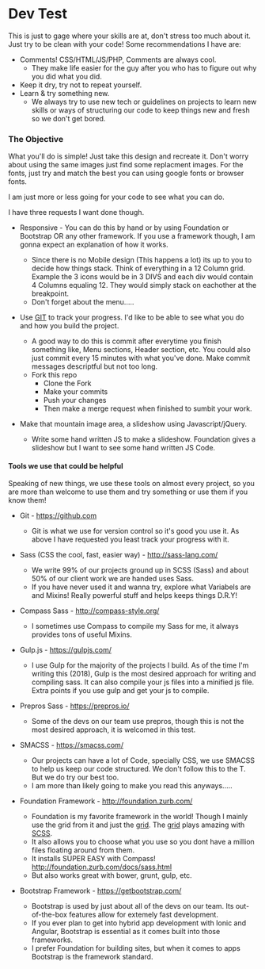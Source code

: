 # Dev Test

This is just to gage where your skills are at, don't stress too much about it. Just try to be clean with your code! Some recommendations I have are:

  - Comments! CSS/HTML/JS/PHP, Comments are always cool.
    - They make life easier for the guy after you who has to figure out why you did what you did.
  - Keep it dry, try not to repeat yourself.
  - Learn & try something new.
     - We always try to use new tech or guidelines on projects to learn new skills or ways of structuring our code to keep things new and fresh so we don't get bored. 

### The Objective
What you'll do is simple! Just take this design and recreate it. Don't worry about using the same images just find some replacment images. For the fonts, just try and match the best you can using google fonts or browser fonts.

I am just more or less going for your code to see what you can do. 

I have three requests I want done though. 
- Responsive - You can do this by hand or by using Foundation or Bootstrap OR any other framework. If you use a framework though, I am gonna expect an explanation of how it works. 
    - Since there is no Mobile design (This happens a lot) its up to you to decide how things stack. Think of everything in a 12 Column grid. Example the 3 icons would be in 3 DIVS and each div would contain 4 Columns equaling 12. They would simply stack on eachother at the breakpoint.
    - Don't forget about the menu.....
- Use [GIT](https://github.com/) to track your progress. I'd like to be able to see what you do and how you build the project. 
    - A good way to do this is commit after everytime you finish something like, Menu sections, Header section, etc. You could also just commit every 15 minutes with what you've done. Make commit messages descriptful but not too long. 
    - Fork this repo
   		- Clone the Fork
        - Make your commits
        - Push your changes
        - Then make a merge request when finished to sumbit your work. 

- Make that mountain image area, a slideshow using Javascript/jQuery. 
    - Write some hand written JS to make a slideshow. Foundation gives a slideshow but I want to see some hand written JS Code. 

#### Tools we use that could be helpful 
Speaking of new things, we use these tools on almost every project, so you are more than welcome to use them and try something or use them if you know them!

- Git - https://github.com
    - Git is what we use for version control so it's good you use it. As above I have requested you least track your progress with it. 
    
- Sass (CSS the cool, fast, easier way) - http://sass-lang.com/
    - We write 99% of our projects ground up in SCSS (Sass) and about 50% of our client work we are handed uses Sass.
    - If you have never used it and wanna try, explore what Variabels are and Mixins! Really powerful stuff and helps keeps things D.R.Y!
- Compass Sass - http://compass-style.org/
    - I sometimes use Compass to compile my Sass for me, it always provides tons of useful Mixins.
- Gulp.js - https://gulpjs.com/
    - I use Gulp for the majority of the projects I build. As of the time I'm writing this (2018), Gulp is the most desired approach for writing and compiling sass. It can also compile your js files into a minified js file. Extra points if you use gulp and get your js to compile.
- Prepros Sass - https://prepros.io/
    - Some of the devs on our team use prepros, though this is not the most desired approach, it is welcomed in this test.
- SMACSS  - https://smacss.com/
    - Our projects can have a lot of Code, specially CSS, we use SMACSS to help us keep our code structured. We don't follow this to the T. But we do try our best too. 
    - I am more than likely going to make you read this anyways.....
- Foundation Framework - http://foundation.zurb.com/
    - Foundation is my favorite framework in the world! Though I mainly use the grid from it and just the [grid](http://foundation.zurb.com/docs/components/grid.html).  The [grid](http://foundation.zurb.com/docs/components/grid.html) plays amazing with [SCSS](http://foundation.zurb.com/docs/components/grid.html). 
    - It also allows you to choose what you use so you dont have a million files floating around from them.
    - It installs SUPER EASY with Compass! http://foundation.zurb.com/docs/sass.html
    - But also works great with bower, grunt, gulp, etc.  
- Bootstrap Framework - https://getbootstrap.com/
    - Bootstrap is used by just about all of the devs on our team. Its out-of-the-box features allow for extemely fast development. 
    - If you ever plan to get into hybrid app development with Ionic and Angular, Bootstrap is essential as it comes built into those frameworks.
    - I prefer Foundation for building sites, but when it comes to apps Bootstrap is the framework standard. 
    



